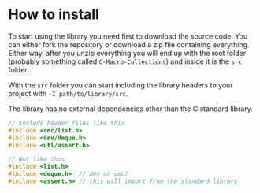 # How to install

To start using the library you need first to download the source code. You can either fork the repository or download a zip file containing everything. Either way, after you unzip everything you will end up with the root folder (probably something called `C-Macro-Collections`) and inside it is the `src` folder.

With the `src` folder you can start including the library headers to your project with `-I path/to/library/src`.

The library has no external dependencies other than the C standard library.

```c
// Include header files like this
#include <cmc/list.h>
#include <dev/deque.h>
#include <utl/assert.h>
```

```c
// Not like this
#include <list.h>
#include <deque.h>  // dev or cmc?
#include <assert.h> // this will import from the standard library
```
